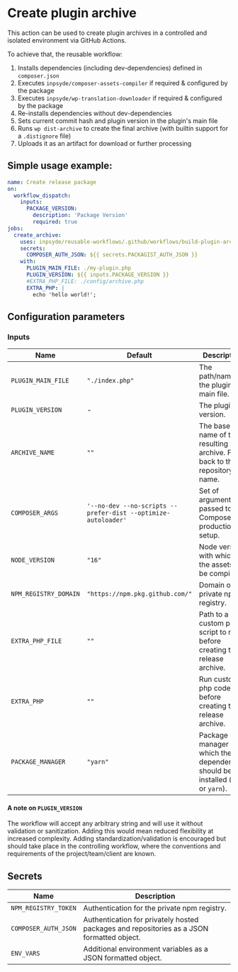 # Create plugin archive

This action can be used to create plugin archives in a controlled and isolated environment via GitHub Actions.

To achieve that, the reusable workflow:

1. Installs dependencies (including dev-dependencies) defined in `composer.json`
2. Executes `inpsyde/composer-assets-compiler` if required & configured by the package
3. Executes `inpsyde/wp-translation-downloader` if required & configured by the package
4. Re-installs dependencies without dev-dependencies
5. Sets current commit hash and plugin version in the plugin's main file
6. Runs `wp dist-archive` to create the final archive (with builtin support for a `.distignore` file)
7. Uploads it as an artifact for download or further processing


## Simple usage example:

```yml
name: Create release package
on:
  workflow_dispatch:
    inputs:
      PACKAGE_VERSION:
        description: 'Package Version'
        required: true
jobs:
  create_archive:
    uses: inpsyde/reusable-workflows/.github/workflows/build-plugin-archive.yml@main
    secrets:
      COMPOSER_AUTH_JSON: ${{ secrets.PACKAGIST_AUTH_JSON }}
    with:
      PLUGIN_MAIN_FILE: ./my-plugin.php
      PLUGIN_VERSION: ${{ inputs.PACKAGE_VERSION }}
      #EXTRA_PHP_FILE: ./config/archive.php
      EXTRA_PHP: |
        echo 'hello world!';

```

## Configuration parameters

### Inputs

| Name                  | Default                                                       | Description                                                                        |
|-----------------------|---------------------------------------------------------------|------------------------------------------------------------------------------------|
| `PLUGIN_MAIN_FILE`    | `"./index.php"`                                               | The path/name of the plugin main file.                                             |
| `PLUGIN_VERSION`      | -                                                             | The plugin version.                                                                |
| `ARCHIVE_NAME`        | `""`                                                          | The base name of the resulting zip archive. Falls back to the repository name.     |
| `COMPOSER_ARGS`       | `'--no-dev --no-scripts --prefer-dist --optimize-autoloader'` | Set of arguments passed to Composer for production setup.                          |
| `NODE_VERSION`        | `"16"`                                                        | Node version with which the assets will be compiled.                               |
| `NPM_REGISTRY_DOMAIN` | `"https://npm.pkg.github.com/"`                               | Domain of the private npm registry.                                                |
| `EXTRA_PHP_FILE`      | `""`                                                          | Path to a custom php script to run before creating the release archive.            |
| `EXTRA_PHP`           | `""`                                                          | Run custom php code before creating the release archive.                           |
| `PACKAGE_MANAGER`     | `"yarn"`                                                      | Package manager with which the dependencies should be installed (`npm` or `yarn`). |

#### A note on `PLUGIN_VERSION`

The workflow will accept any arbitrary string and will use it without validation or sanitization.
Adding this would mean reduced flexibility at increased complexity. Adding standardization/validation
is encouraged but should take place in the controlling workflow, where the conventions and requirements
of the project/team/client are known.

## Secrets

| Name                 | Description                                                                               |
|----------------------|-------------------------------------------------------------------------------------------|
| `NPM_REGISTRY_TOKEN` | Authentication for the private npm registry.                                              |
| `COMPOSER_AUTH_JSON` | Authentication for privately hosted packages and repositories as a JSON formatted object. |
| `ENV_VARS`           | Additional environment variables as a JSON formatted object.                              |
